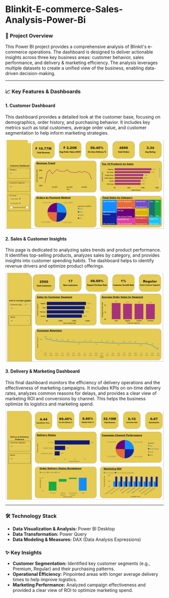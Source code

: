 # Blinkit-E-commerce-Sales-Analysis-Power-Bi

### 🎯 Project Overview

This Power BI project provides a comprehensive analysis of Blinkit's e-commerce operations. The dashboard is designed to deliver actionable insights across three key business areas: customer behavior, sales performance, and delivery & marketing efficiency. The analysis leverages multiple datasets to create a unified view of the business, enabling data-driven decision-making.

---

### 📈 Key Features & Dashboards

#### **1. Customer Dashboard**

This dashboard provides a detailed look at the customer base, focusing on demographics, order history, and purchasing behavior. It includes key metrics such as total customers, average order value, and customer segmentation to help inform marketing strategies.

![Customer Dashboard](Customer_Dashboard.png)

#### **2. Sales & Customer Insights**

This page is dedicated to analyzing sales trends and product performance. It identifies top-selling products, analyzes sales by category, and provides insights into customer spending habits. The dashboard helps to identify revenue drivers and optimize product offerings.

![Sales and Customer Insights Dashboard](Sales&Customer_Insights.png)

#### **3. Delivery & Marketing Dashboard**

This final dashboard monitors the efficiency of delivery operations and the effectiveness of marketing campaigns. It includes KPIs on on-time delivery rates, analyzes common reasons for delays, and provides a clear view of marketing ROI and conversions by channel. This helps the business optimize its logistics and marketing spend.

![Delivery and Marketing Dashboard](Delivery_&_Marketing_Dashboard.png)

---

### 🛠️ Technology Stack

* **Data Visualization & Analysis:** Power BI Desktop
* **Data Transformation:** Power Query
* **Data Modeling & Measures:** DAX (Data Analysis Expressions)

### ✨ Key Insights

* **Customer Segmentation:** Identified key customer segments (e.g., Premium, Regular) and their purchasing patterns.
* **Operational Efficiency:** Pinpointed areas with longer average delivery times to help improve logistics.
* **Marketing Performance:** Analyzed campaign effectiveness and provided a clear view of ROI to optimize marketing spend.
